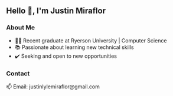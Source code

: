 <h2>Hello 👋, I'm Justin Miraflor</h2>

<h3 align="left">About Me</h3>
<ul align="left">
  <li>👨‍🎓 Recent graduate at Ryerson University | Computer Science</li>
  <li>📚 Passionate about learning new technical skills </li>
  <li>✔️ Seeking and open to new opportunities</li>
</ul>

<h3 align="left">Contact</h3>
<p align="left">📫 Email: justinlylemiraflor@gmail.com</p>

